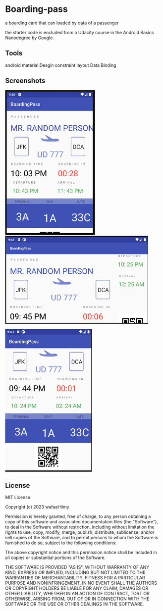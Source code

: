 # Boarding-pass
a boarding card  that can loaded by data of a passenger 

the starter code is encluded from  a Udacity course in the Android Basics Nanodegree by Google.

Tools
---------
android material Desgin
constraint layout
Data Binding 

Screenshots
-----------
![Screenshot1](travel-pass/Screenshot_1.png) 
![Screenshot1](travel-pass/Screenshot_2.png) 

![Screenshot1](travel-pass/Screenshot_3.png) 

License
-------

MIT License

Copyright (c) 2023 wafaaHilmy

Permission is hereby granted, free of charge, to any person obtaining a copy
of this software and associated documentation files (the "Software"), to deal
in the Software without restriction, including without limitation the rights
to use, copy, modify, merge, publish, distribute, sublicense, and/or sell
copies of the Software, and to permit persons to whom the Software is
furnished to do so, subject to the following conditions:

The above copyright notice and this permission notice shall be included in all
copies or substantial portions of the Software.

THE SOFTWARE IS PROVIDED "AS IS", WITHOUT WARRANTY OF ANY KIND, EXPRESS OR
IMPLIED, INCLUDING BUT NOT LIMITED TO THE WARRANTIES OF MERCHANTABILITY,
FITNESS FOR A PARTICULAR PURPOSE AND NONINFRINGEMENT. IN NO EVENT SHALL THE
AUTHORS OR COPYRIGHT HOLDERS BE LIABLE FOR ANY CLAIM, DAMAGES OR OTHER
LIABILITY, WHETHER IN AN ACTION OF CONTRACT, TORT OR OTHERWISE, ARISING FROM,
OUT OF OR IN CONNECTION WITH THE SOFTWARE OR THE USE OR OTHER DEALINGS IN THE
SOFTWARE.
